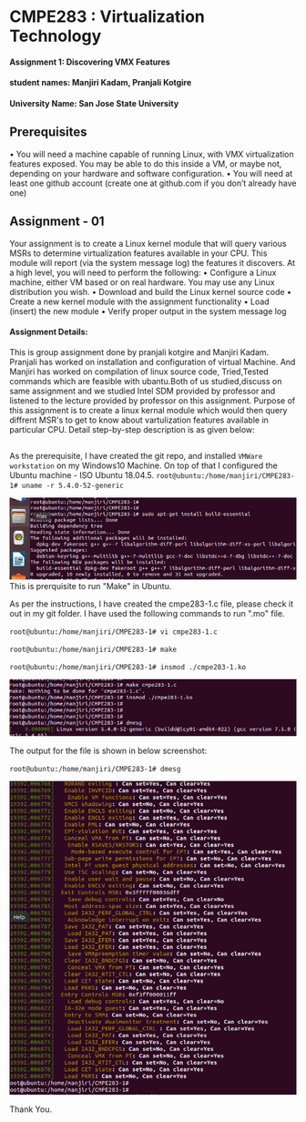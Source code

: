 # CMPE283 : Virtualization Technology 
#### Assignment 1: Discovering VMX Features
#### student names: Manjiri Kadam, Pranjali Kotgire
#### University Name: San Jose State University

## Prerequisites
• You will need a machine capable of running Linux, with VMX virtualization features exposed. You
may be able to do this inside a VM, or maybe not, depending on your hardware and software
configuration.
• You will need at least one github account (create one at github.com if you don’t already have one)

## Assignment - 01
Your assignment is to create a Linux kernel module that will query various MSRs to determine
virtualization features available in your CPU. This module will report (via the system message log) the
features it discovers.
At a high level, you will need to perform the following:
• Configure a Linux machine, either VM based or on real hardware. You may use any Linux
distribution you wish.
• Download and build the Linux kernel source code
• Create a new kernel module with the assignment functionality
• Load (insert) the new module
• Verify proper output in the system message log

#### Assignment Details:
This is group assignment done by pranjali kotgire and Manjiri Kadam. Pranjali has worked on installation and configuration of virtual Machine. And Manjiri has worked on compilation of linux source code, Tried,Tested commands which are feasible with ubantu.Both of us studied,discuss on same assignment and we studied Intel SDM provided by professor and listened to the lecture provided by professor on this assignment.
Purpose of this assignment is to create a linux kernal module which would then query diffrent MSR's to get to know about vartulization features available in particular CPU. Detail step-by-step description is as given below:

## 

As the prerequisite, I have created the git repo, and installed `VMWare workstation` on my Windows10 Machine. On top of that I configured the Ubuntu machine - ISO Ubuntu 18.04.5.
`root@ubuntu:/home/manjiri/CMPE283-1# uname -r
5.4.0-52-generic `

<img src="install-essential.png"/>
This is prerquisite to run "Make" in Ubuntu.


As per the instructions, I have created the cmpe283-1.c file, please check it out in my git folder. I have used the following commands to run ".mo" file.

`root@ubuntu:/home/manjiri/CMPE283-1# vi cmpe283-1.c`

`root@ubuntu:/home/manjiri/CMPE283-1# make`

`root@ubuntu:/home/manjiri/CMPE283-1# insmod ./cmpe283-1.ko`


<img src="to-run.png"/>

The output for the file is shown in below screenshot:

`root@ubuntu:/home/manjiri/CMPE283-1# dmesg`

<img src="output.png"/>


Thank You.

